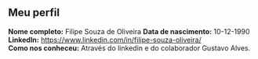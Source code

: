 Meu perfil
-------

**Nome completo:**  Filipe Souza de Oliveira 
**Data de nascimento:**  10-12-1990 
**LinkedIn:** https://www.linkedin.com/in/filipe-souza-oliveira/   
**Como nos conheceu:** Através do linkedin e do colaborador Gustavo Alves.